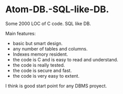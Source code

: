 # Atom-DB.-SQL-like-DB.

Some 2000 LOC of C code. SQL like DB.

Main features:

- basic but smart design.
- any number of tables and columns.
- Indexes memory resident.
- the code is C and is easy to read and understand.
- the code is really tested.
- the code is secure and fast.
- the code is very easy to extent.

I think is good start point for any DBMS proyect.

